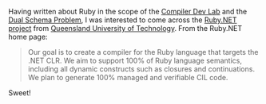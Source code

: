 Having written about Ruby in the scope of the [Compiler Dev
Lab](http://devhawk.net/2006/03/15/Compiler+Dev+Lab++Scripting.aspx) and
the [Dual Schema
Problem](http://devhawk.net/2006/03/28/The+Dual+Schema+Problem.aspx), I
was interested to come across the [Ruby.NET
project](http://www.plas.fit.qut.edu.au/rubynet/) from [Queensland
University of Technology](http://www.fit.qut.edu.au/). From the Ruby.NET
home page:

> Our goal is to create a compiler for the Ruby language that targets
> the .NET CLR. We aim to support 100% of Ruby language semantics,
> including all dynamic constructs such as closures and continuations.
> We plan to generate 100% managed and verifiable CIL code.

Sweet!
